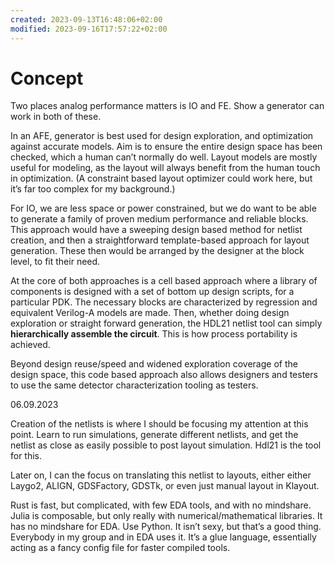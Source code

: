 ```yaml
---
created: 2023-09-13T16:48:06+02:00
modified: 2023-09-16T17:57:22+02:00
---
```


# Concept

Two places analog performance matters is IO and FE. Show a generator can work in both of these.


In an AFE, generator is best used for design exploration, and optimization against accurate models. Aim is to ensure the entire design space has been checked, which a human can’t normally do well. Layout models are mostly useful for modeling, as the layout will always benefit from the human touch in optimization. (A constraint based layout optimizer could work here, but it’s far too complex for my background.)


For IO, we are less space or power constrained, but we do want to be able to generate a family of proven medium performance and reliable blocks. This approach would have a sweeping design based method for netlist creation, and then a straightforward template-based approach for layout generation. These then would be arranged by the designer at the block level, to fit their need.

At the core of both approaches is a cell based approach where a library of components is designed with a set of bottom up design scripts, for a particular PDK. The necessary blocks are characterized by regression and equivalent Verilog-A models are made. Then, whether doing design exploration or straight forward generation, the HDL21 netlist tool can simply **hierarchically assemble the circuit**.  This is how process portability is achieved.

Beyond design reuse/speed and widened exploration coverage of the design space, this code based approach also allows designers and testers to use the same detector characterization tooling as testers.

06.09.2023

Creation of the netlists is where I should be focusing my attention at this point. Learn to run simulations, generate different netlists, and get the netlist as close as easily possible to post layout simulation. Hdl21 is the tool for this.

Later on, I can the focus on translating this netlist to layouts, either either Laygo2, ALIGN, GDSFactory, GDSTk, or even just manual layout in Klayout.

Rust is fast, but complicated, with few EDA tools, and with no mindshare. Julia is composable, but only really with numerical/mathematical libraries. It has no mindshare for EDA. Use Python. It isn’t sexy, but that’s a good thing. Everybody in my group and in EDA uses it. It’s a glue language, essentially acting as a fancy config file for faster compiled tools.

